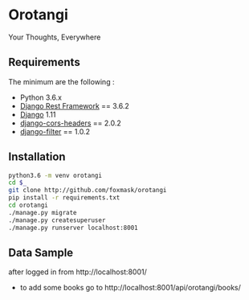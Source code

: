 Orotangi
========

Your Thoughts, Everywhere 


Requirements
------------

The minimum are the following :

* Python 3.6.x
* [Django Rest Framework](http://www.django-rest-framework.org/) == 3.6.2
* [Django](https://www.djangoproject.com/) 1.11
* [django-cors-headers](https://pypi.python.org/pypi/django-cors-headers) == 2.0.2
* [django-filter](https://pypi.python.org/pypi/django-filter) == 1.0.2


Installation
------------

```bash
python3.6 -m venv orotangi
cd $_
git clone http://github.com/foxmask/orotangi
pip install -r requirements.txt
cd orotangi
./manage.py migrate
./manage.py createsuperuser
./manage.py runserver localhost:8001
```

Data Sample
-----------

after logged in from http://localhost:8001/

* to add some books go to http://localhost:8001/api/orotangi/books/

